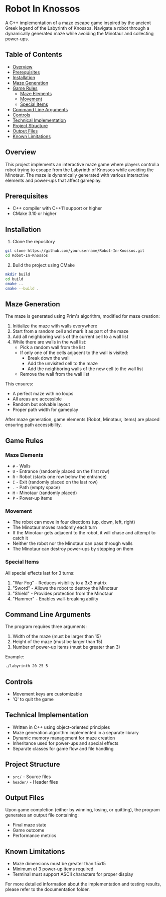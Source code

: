 # Robot In Knossos

A C++ implementation of a maze escape game inspired by the ancient Greek legend of the Labyrinth of Knossos. Navigate a robot through a dynamically generated maze while avoiding the Minotaur and collecting power-ups.

## Table of Contents
- [Overview](#overview)
- [Prerequisites](#prerequisites)
- [Installation](#installation)
- [Maze Generation](#maze-generation)
- [Game Rules](#game-rules)
  - [Maze Elements](#maze-elements)
  - [Movement](#movement)
  - [Special Items](#special-items)
- [Command Line Arguments](#command-line-arguments)
- [Controls](#controls)
- [Technical Implementation](#technical-implementation)
- [Project Structure](#project-structure)
- [Output Files](#output-files)
- [Known Limitations](#known-limitations)

## Overview
This project implements an interactive maze game where players control a robot trying to escape from the Labyrinth of Knossos while avoiding the Minotaur. The maze is dynamically generated with various interactive elements and power-ups that affect gameplay.

## Prerequisites
- C++ compiler with C++11 support or higher
- CMake 3.10 or higher

## Installation
1. Clone the repository
```bash
git clone https://github.com/yourusername/Robot-In-Knossos.git
cd Robot-In-Knossos
```

2. Build the project using CMake
```bash
mkdir build
cd build
cmake ..
cmake --build .
```

## Maze Generation
The maze is generated using Prim's algorithm, modified for maze creation:

1. Initialize the maze with walls everywhere
2. Start from a random cell and mark it as part of the maze
3. Add all neighboring walls of the current cell to a wall list
4. While there are walls in the wall list:
   - Pick a random wall from the list
   - If only one of the cells adjacent to the wall is visited:
     - Break down the wall
     - Add the unvisited cell to the maze
     - Add the neighboring walls of the new cell to the wall list
   - Remove the wall from the wall list

This ensures:
- A perfect maze with no loops
- All areas are accessible
- Random but solvable layout
- Proper path width for gameplay

After maze generation, game elements (Robot, Minotaur, items) are placed ensuring path accessibility.

## Game Rules

### Maze Elements
- `#` - Walls
- `U` - Entrance (randomly placed on the first row)
- `R` - Robot (starts one row below the entrance)
- `I` - Exit (randomly placed on the last row)
- `.` - Path (empty space)
- `M` - Minotaur (randomly placed)
- `P` - Power-up items

### Movement
- The robot can move in four directions (up, down, left, right)
- The Minotaur moves randomly each turn
- If the Minotaur gets adjacent to the robot, it will chase and attempt to catch it
- Neither the robot nor the Minotaur can pass through walls
- The Minotaur can destroy power-ups by stepping on them

### Special Items
All special effects last for 3 turns:
1. "War Fog" - Reduces visibility to a 3x3 matrix
2. "Sword" - Allows the robot to destroy the Minotaur
3. "Shield" - Provides protection from the Minotaur
4. "Hammer" - Enables wall-breaking ability

## Command Line Arguments
The program requires three arguments:
1. Width of the maze (must be larger than 15)
2. Height of the maze (must be larger than 15)
3. Number of power-up items (must be greater than 3)

Example:
```bash
./labyrinth 20 25 5
```

## Controls
- Movement keys are customizable
- 'Q' to quit the game

## Technical Implementation
- Written in C++ using object-oriented principles
- Maze generation algorithm implemented in a separate library
- Dynamic memory management for maze creation
- Inheritance used for power-ups and special effects
- Separate classes for game flow and file handling

## Project Structure
- `src/` - Source files
- `header/` - Header files


## Output Files
Upon game completion (either by winning, losing, or quitting), the program generates an output file containing:
- Final maze state
- Game outcome
- Performance metrics


## Known Limitations
- Maze dimensions must be greater than 15x15
- Minimum of 3 power-up items required
- Terminal must support ASCII characters for proper display

For more detailed information about the implementation and testing results, please refer to the documentation folder.
